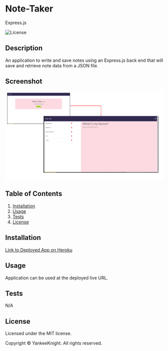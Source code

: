 # Note-Taker
Express.js

![License](https://img.shields.io/badge/license-MIT-blue.svg)

## Description
An application to write and save notes using an Express.js back end that will save and retrieve note data from a JSON file.

## Screenshot
![Screenshot](./public/assets/images/screenshots.png)

## Table of Contents
1. [Installation](#installation)
2. [Usage](#usage)
3. [Tests](#tests)
4. [License](#license)

## Installation
[Link to Deployed App on Heroku](https://shielded-cliffs-75455.herokuapp.com/) 

## Usage
Application can be used at the deployed live URL.

## Tests
N/A

## License

Licensed under the MIT license.

Copyright © YankeeKnight. All rights reserved.
